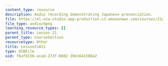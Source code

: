 ```yaml
---
content_type: resource
description: Audio recording demonstrating Japanese pronunciation.
file: https://ol-ocw-studio-app-production.s3.amazonaws.com/courses/21g-504-japanese-iv-spring-2009/f6af9156acad273f660239e1641588a2_Lesson21A11.mp3
file_type: audio/mpeg
learning_resource_types: []
parent_title: Lesson 21
parent_type: CourseSection
resourcetype: Other
title: Lesson21A11
type: OCWFile
uid: f6af9156-acad-273f-6602-39e1641588a2
---
```

